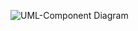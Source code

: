 ![UML-Component Diagram](https://user-images.githubusercontent.com/51702929/122686698-4b0c9d80-d21b-11eb-946b-b27dbdffe720.PNG)

